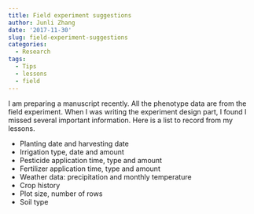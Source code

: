 ```yaml
---
title: Field experiment suggestions
author: Junli Zhang
date: '2017-11-30'
slug: field-experiment-suggestions
categories:
  - Research
tags:
  - Tips
  - lessons
  - field
---
```


I am preparing a manuscript recently. All the phenotype data are from the field experiment. When I was writing the experiment design part, I found I missed several important information. Here is a list to record from my lessons.

- Planting date and harvesting date
- Irrigation type, date and amount
- Pesticide application time, type and amount
- Fertilizer application time, type and amount
- Weather data: precipitation and monthly temperature
- Crop history
- Plot size, number of rows
- Soil type
